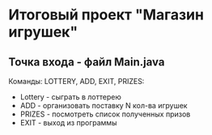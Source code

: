 # Итоговый проект "Магазин игрушек"
## Точка входа - файл Main.java 
Команды: LOTTERY, ADD, EXIT, PRIZES: 
* Lottery - сыграть в лоттерею 
* ADD - организовать поставку N кол-ва игрушек 
* PRIZES - посмотреть список полученных призов 
* EXIT - выход из программы